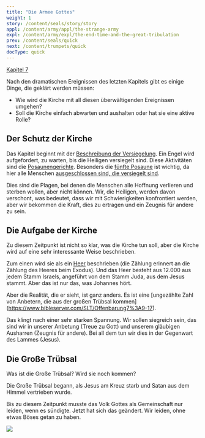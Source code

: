 ```yaml
---
title: "Die Armee Gottes"
weight: 1
story: /content/seals/story/story
appl: /content/army/appl/the-strange-army
expl: /content/army/expl/the-end-time-and-the-great-tribulation
prev: /content/seals/quick
next: /content/trumpets/quick
docType: quick
---
```


[Kapitel 7](https://www.bibleserver.com/SLT/Offenbarung7)

Nach den dramatischen Ereignissen des letzten Kapitels gibt es einige Dinge, die geklärt werden müssen:
- Wie wird die Kirche mit all diesen überwältigenden Ereignissen umgehen?
- Soll die Kirche einfach abwarten und aushalten oder hat sie eine aktive Rolle?

## Der Schutz der Kirche

Das Kapitel beginnt mit der [Beschreibung der Versiegelung](https://www.bibleserver.com/SLT/Offenbarung7%3A1-4). Ein Engel wird aufgefordert, zu warten, bis die Heiligen versiegelt sind. Diese Aktivitäten sind die [Posaunengerichte](https://www.bibleserver.com/SLT/Offenbarung9). Besonders die [fünfte Posaune](https://www.bibleserver.com/SLT/Offenbarung9) ist wichtig, da hier alle Menschen [ausgeschlossen sind, die versiegelt sind](https://www.bibleserver.com/SLT/Offenbarung9%3A1-6).

Dies sind die Plagen, bei denen die Menschen alle Hoffnung verlieren und sterben wollen, aber nicht können. Wir, die Heiligen, werden davon verschont, was bedeutet, dass wir mit Schwierigkeiten konfrontiert werden, aber wir bekommen die Kraft, dies zu ertragen und ein Zeugnis für andere zu sein.

## Die Aufgabe der Kirche

Zu diesem Zeitpunkt ist nicht so klar, was die Kirche tun soll, aber die Kirche wird auf eine sehr interessante Weise beschrieben.

Zum einen wird sie als ein [Heer](https://www.bibleserver.com/SLT/Offenbarung7%3A5-8) beschrieben (die Zählung erinnert an die Zählung des Heeres beim Exodus). Und das Heer besteht aus 12.000 aus jedem Stamm Israels, angeführt von dem Stamm Juda, aus dem Jesus stammt. Aber das ist nur das, was Johannes hört. 

Aber die Realität, die er sieht, ist ganz anders. Es ist eine [ungezählte Zahl von Anbetern, die aus der großen Trübsal kommen] (https://www.bibleserver.com/SLT/Offenbarung7%3A9-17). 

Das klingt nach einer sehr starken Spannung. Wir sollen siegreich sein, das sind wir in unserer Anbetung (Treue zu Gott) und unserem gläubigen Ausharren (Zeugnis für andere). Bei all dem tun wir dies in der Gegenwart des Lammes (Jesus).

## Die Große Trübsal

Was ist die Große Trübsal? Wird sie noch kommen? 

Die Große Trübsal begann, als Jesus am Kreuz starb und Satan aus dem Himmel vertrieben wurde.

Bis zu diesem Zeitpunkt musste das Volk Gottes als Gemeinschaft nur leiden, wenn es sündigte. Jetzt hat sich das geändert. Wir leiden, ohne etwas Böses getan zu haben.

![](/Bild/Drangsal_de.jpg)